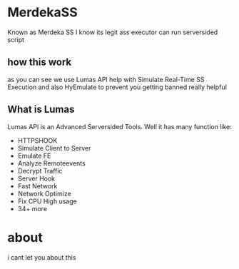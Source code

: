 # MerdekaSS
Known as Merdeka SS I know its legit ass executor can run serversided script

## how this work

as you can see we use Lumas API help with Simulate Real-Time SS Execution and also HyEmulate to prevent you getting banned really helpful

## What is Lumas

Lumas API is an Advanced Serversided Tools. Well it has many function like:
- HTTPSHOOK
- Simulate Client to Server
- Emulate FE
- Analyze Remoteevents
- Decrypt Traffic
- Server Hook
- Fast Network
- Network Optimize
- Fix CPU High usage
- 34+ more

# about

i cant let you about this
